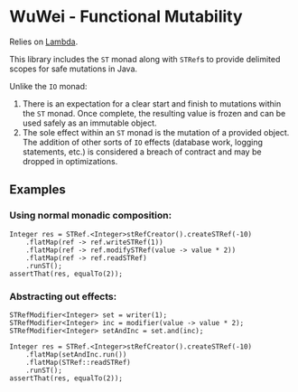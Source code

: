 # WuWei - Functional Mutability

Relies on [Lambda](https://github.com/palatable/lambda/).

This library includes the `ST` monad along with `STRef`s to provide delimited scopes for safe mutations in Java.

Unlike the `IO` monad:
1. There is an expectation for a clear start and finish to mutations within the `ST` monad. Once complete, the resulting
   value is frozen and can be used safely as an immutable object.
2. The sole effect within an `ST` monad is the mutation of a provided object. The addition of other sorts of `IO` effects (database work,
   logging statements, etc.) is considered a breach of contract and may be dropped in optimizations.

## Examples 

### Using normal monadic composition:

    Integer res = STRef.<Integer>stRefCreator().createSTRef(-10)
        .flatMap(ref -> ref.writeSTRef(1))
        .flatMap(ref -> ref.modifySTRef(value -> value * 2))
        .flatMap(ref -> ref.readSTRef)
        .runST();
    assertThat(res, equalTo(2));

### Abstracting out effects:

    STRefModifier<Integer> set = writer(1);
    STRefModifier<Integer> inc = modifier(value -> value * 2);
    STRefModifier<Integer> setAndInc = set.and(inc);

    Integer res = STRef.<Integer>stRefCreator().createSTRef(-10)
        .flatMap(setAndInc.run())
        .flatMap(STRef::readSTRef)
        .runST();
    assertThat(res, equalTo(2));
